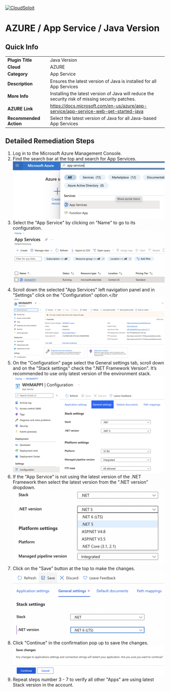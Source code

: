[![CloudSploit](https://cloudsploit.com/img/logo-new-big-text-100.png "CloudSploit")](https://cloudsploit.com)

# AZURE / App Service / Java Version

## Quick Info

| | |
|-|-|
| **Plugin Title** | Java Version |
| **Cloud** | AZURE |
| **Category** | App Service |
| **Description** | Ensures the latest version of Java is installed for all App Services |
| **More Info** | Installing the latest version of Java will reduce the security risk of missing security patches. |
| **AZURE Link** | https://docs.microsoft.com/en-us/azure/app-service/app-service-web-get-started-java |
| **Recommended Action** | Select the latest version of Java for all Java-based App Services |

## Detailed Remediation Steps

1. Log in to the Microsoft Azure Management Console.
2. Find the search bar at the top and search for App Services. </br> <img src="/resources/azure/appservice/.net-framework-version/step2.png"/>
3. Select the "App Service" by clicking on "Name" to go to its configuration.</br> <img src="/resources/azure/appservice/.net-framework-version/step3.png"/>
4. Scroll down the selected "App Services" left navigation panel and in "Settings" click on the "Configuration" option.</br <img src="/resources/azure/appservice/.net-framework-version/step4.png"/>
5. On the "Configuration" page select the General settings tab, scroll down and on the "Stack settings" check the ".NET Framework Version". It’s recommended to use only latest version of the environment stack.</br> <img src="/resources/azure/appservice/.net-framework-version/step5.png"/>
6. If the "App Service" is not using the latest version of the .NET Framework then select the latest version from the ".NET version" dropdown.</br> <img src="/resources/azure/appservice/.net-framework-version/step6.png"/>
7. Click on the "Save" button at the top to make the changes.</br> <img src="/resources/azure/appservice/.net-framework-version/step7.png"/>
8. Click "Continue" in the confirmation pop up to save the changes.</br> <img src="/resources/azure/appservice/.net-framework-version/step8.png"/>
9. Repeat steps number 3 - 7 to verify all other "Apps" are using latest Stack version in the account.</br>
